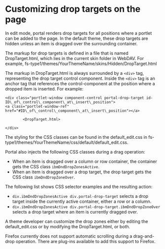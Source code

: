# Customizing drop targets on the page

In edit mode, portal renders drop targets for all positions where a portlet can be added to the page. In the default theme, these drop targets are hidden unless an item is dragged over the surrounding container.

The markup for drop targets is defined in a file that is named DropTarget.html, which lies in the current skin folder in WebDAV. For example, fs-type1/themes/YourThemeName/skins/Hidden/DropTarget.html

The markup in DropTarget.html is always surrounded by a `<div>` tag, representing the drop target control component. Inside the `<div>` tag is an anchor tag that references the control-component at the position where a dropped item is inserted. For example:

```
<div class="portlet-window component-control portal-drop-target id-ID\_of\_control\_component\_at\_insert\_position">
<a class="portlet-window-ref" href="#ID\_of\_control\_component\_at\_insert\_position"></a>

        <DropTarget.html>

</div>
```

The styling for the CSS classes can be found in the default\_edit.css in fs-type1/themes/YourThemeName/css/default/default\_edit.css.

Portal also injects the following CSS classes during a drag operation:

-   When an item is dragged over a column or row container, the container gets the CSS class `ibmDndDropZonesActive`.
-   When an item is dragged over a drop target, the drop target gets the CSS class `ibmDndDropZoneOver`.

The following list shows CSS selector examples and the resulting action:

-   `div.ibmDndDropZonesActive div.portal-drop-target` selects a drop target inside the currently active container, either a row or a column.
-   `div.ibmDndDropZonesActive div.portal-drop-target.ibmDndDropZoneOver` selects a drop target where an item is currently dragged over.

A theme developer can customize the drop zones either by editing the default\_edit.css or by modifying the DropTarget.html, or both.

Firefox currently does not support automatic scrolling during a drag-and-drop operation. There are plug-ins available to add this support to Firefox.


